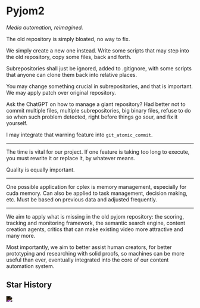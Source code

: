 # Pyjom2

*Media automation, reimagined.*

The old repository is simply bloated, no way to fix.

We simply create a new one instead. Write some scripts that may step into the old repository, copy some files, back and forth.

Subrepositories shall just be ignored, added to .gitignore, with some scripts that anyone can clone them back into relative places.

You may change something crucial in subrepositories, and that is important. We may apply patch over original repository.

Ask the ChatGPT on how to manage a giant repository? Had better not to commit multiple files, multiple subrepositories, big binary files, refuse to do so when such problem detected, right before things go sour, and fix it yourself.

I may integrate that warning feature into `git_atomic_commit`.

---

The time is vital for our project. If one feature is taking too long to execute, you must rewrite it or replace it, by whatever means.

Quality is equally important.

---

One possible application for cplex is memory management, especially for cuda memory. Can also be applied to task management, decision making, etc. Must be based on previous data and adjusted frequently.

---

We aim to apply what is missing in the old pyjom repository: the scoring, tracking and monitoring framework, the semantic search engine, content creation agents, critics that can make existing video more attractive and many more.

Most importantly, we aim to better assist human creators, for better prototyping and researching with solid proofs, so machines can be more useful than ever, eventually integrated into the core of our content automation system.

## Star History

<img src="https://api.star-history.com/svg?repos=james4ever0/pyjom2&Timeline" style="filter: invert(100%);"></img>
